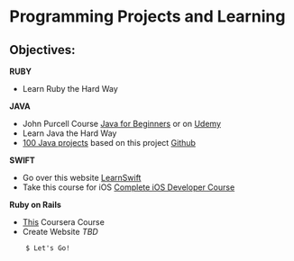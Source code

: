 Programming Projects and Learning
==============

Objectives:
--------------



**RUBY**
- Learn Ruby the Hard Way

**JAVA**
- John Purcell Course [Java for Beginners](http://caveofprogramming.com) or on [Udemy](https://www.udemy.com/java-tutorial/#/)
- Learn Java the Hard Way
- [100 Java projects](java/JavaProjects.txt) based on this project [Github](https://github.com/anhtuann/99projects)

**SWIFT**
- Go over this website [LearnSwift](http://www.learnswift.tips/)
- Take this course for iOS [Complete iOS Developer Course](https://www.udemy.com/complete-ios-developer-course/)

**Ruby on Rails**
- [This](https://www.coursera.org/course/webapplications) Coursera Course
- Create Website *TBD*

```
	$ Let's Go!
```
